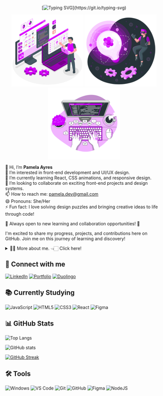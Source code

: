 <div align="center">

[![Typing SVG](https://readme-typing-svg.demolab.com?font=Fira+Code&weight=600&pause=1000&color=AD11FF&center=true&vCenter=true&random=false&width=435&lines=%F0%9F%92%9C+Welcome+to+my+GitHub%2C+feel+free!!)](https://git.io/typing-svg)
</div>

<div align="center">


<img src="assets\images\Programmer-amico.png" alt="Programmer amico" min-width="200px" max-width="200px" width="230px" >
<img src="assets\images\Innovation-amico.png" alt="Innovation amico" min-width="200px" max-width="200px" width="230px" >
<img src="assets\images\Code-typing-bro.png" alt="Code Typing" min-width="200px" max-width="200px" width="230px" >
</div>



<div align="left">

👋 Hi, I’m **Pamela Ayres**  
👀 I’m interested in front-end development and UI/UX design.  
🌱 I’m currently learning React, CSS animations, and responsive design.  
💞️ I’m looking to collaborate on exciting front-end projects and design systems.  
📫 How to reach me: pamela.dev@gmail.com  
😄 Pronouns: She/Her  
⚡ Fun fact: I love solving design puzzles and bringing creative ideas to life through code!  

💼 Always open to new learning and collaboration opportunities! 🚀

I'm excited to share my progress, projects, and contributions here on GitHub. Join me on this journey of learning and discovery!

</div>

<details>
  <summary>👨‍💻 More about me. 👈🏻 Click here! </summary>

  - 🌱 I’m currently studying at Estácio College - ADS (Systems Analysis and Development) and taking courses at DIO - Digital Innovation One.<br/>
  - 🔭 I'm looking for my first job opportunity. My dream is to work in front-end development and design systems.<br/>
</details>

## 👋 Connect with me
[![LinkedIn](https://img.shields.io/badge/LinkedIn-0077B5?style=for-the-badge&logo=linkedin&logoColor=white)](https://www.linkedin.com/in/pamela-ayres/) 
[![Portfolio](https://img.shields.io/badge/Portfolio-000?style=for-the-badge&logo=google-chrome&logoColor=white)](https://www.pamela-ayres.dev) 
[![Duolingo](https://img.shields.io/badge/Duolingo-%234DC730.svg?style=for-the-badge&logo=Duolingo&logoColor=white)](https://www.duolingo.com/profile/PamelaAyres)

## 📚 Currently Studying
![JavaScript](https://img.shields.io/badge/JavaScript-F7DF1E?style=for-the-badge&logo=javascript&logoColor=black) 
![HTML5](https://img.shields.io/badge/HTML5-E34F26?style=for-the-badge&logo=html5&logoColor=white) 
![CSS3](https://img.shields.io/badge/CSS3-1572B6?style=for-the-badge&logo=css3&logoColor=white) 
![React](https://img.shields.io/badge/React-61DAFB?style=for-the-badge&logo=react&logoColor=black) 
![Figma](https://img.shields.io/badge/Figma-000000?style=for-the-badge&logo=figma&logoColor=white)

## 📊 GitHub Stats

![Top Langs](https://github-readme-stats.vercel.app/api/top-langs/?username=Pamela-Ayres&theme=midnight-purple&layout=compact&bg_color=000&border_color=8300ff&text_color=FFF)

![GitHub stats](https://github-readme-stats.vercel.app/api?username=Pamela-Ayres&hide_title=true&border_color=8300ff&theme=midnight-purple&show_icons=true)

[![GitHub Streak](https://streak-stats.demolab.com/?user=Pamela-Ayres&theme=midnight-purple&background=000&border=8300ff&dates=FFF)](https://git.io/streak-stats)

## 🛠️ Tools

![Windows](https://img.shields.io/badge/Windows-000?style=for-the-badge&logo=windows&logoColor=2CA5E0)
![VS Code](https://img.shields.io/badge/VSCode-007ACC?style=for-the-badge&logo=visual-studio-code&logoColor=white) 
![Git](https://img.shields.io/badge/GIT-E44C30?style=for-the-badge&logo=git&logoColor=white) 
![GitHub](https://img.shields.io/badge/-GitHub-181717?style=for-the-badge&logo=github)
![Figma](https://img.shields.io/badge/Figma-696969?style=for-the-badge&logo=figma&logoColor=white)
![NodeJS](https://img.shields.io/badge/node.js-6DA55F?style=for-the-badge&logo=node.js&logoColor=white)
